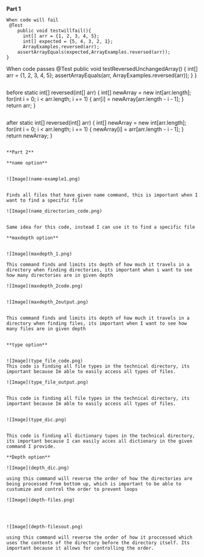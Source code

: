**Part 1**
```
When code will fail
 @Test
    public void testwillfail(){
      int[] arr = {1, 2, 3, 4, 5}; 
      int[] expected = {5, 4, 3, 2, 1};    
      ArrayExamples.reversed(arr);
    assertArrayEquals(expected,ArrayExamples.reversed(arr));
}

```
When code passes 
@Test
    public void testReversedUnchangedArray() {
        int[] arr = {1, 2, 3, 4, 5}; 
    assertArrayEquals(arr, ArrayExamples.reversed(arr)); 
    }
}
```

```
before
  static int[] reversed(int[] arr) {
    int[] newArray = new int[arr.length];
    for(int i = 0; i < arr.length; i += 1) {
      arr[i] = newArray[arr.length - i - 1];
    }
    return arr;
  }
```

```
after
 static int[] reversed(int[] arr) {
    int[] newArray = new int[arr.length];
    for(int i = 0; i < arr.length; i += 1) {
      newArray[i] = arr[arr.length - i - 1];
    }
    return newArray;
  }
```

**Part 2**

**name option**


![Image](name-example1.png)


Finds all files that have given name command, this is important when I want to find a specific file

![Image](name_directories_code.png)


Same idea for this code, instead I can use it to find a specific file 

**maxdepth option**


![Image](maxdepth_1.png)

This command finds and limits its depth of how much it travels in a directory when finding directories, its important when i want to see how many directories are in given depth 

![Image](maxdepth_2code.png)


![Image](maxdepth_2output.png)


This command finds and limits its depth of how much it travels in a directory when finding files, its important when I want to see how many files are in given depth 


**type option**


![Image](type_file_code.png)
This code is finding all file types in the technical directory, its important because Im able to easily access all types of files.

![Image](type_file_output.png)


This code is finding all file types in the technical directory, its important because Im able to easily access all types of files.


![Image](type_dic.png)


This code is finding all dictionary tupes in the technical directory, its important because I can easily acces all dictionary in the given command I provide.

**Depth option**

![Image](depth_dic.png)

using this command will reverse the order of how the directories are being processed from bottom up, which is important to be able to custumize and control the order to prevent loops

![Image](depth-files.png)




![Image](depth-filesout.png)

using this command will reverse the order of how it proccessed which uses the contents of the directory before the directory itself. Its important because it allows for controlling the order.
